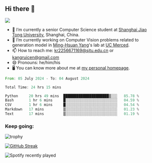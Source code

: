 ## Hi there 👋

![](https://komarev.com/ghpvc/?username=Kr-Panghu)
- 🌱 I’m currently a senior Computer Science student at [Shanghai Jiao Tong University](https://www.sjtu.edu.cn), Shanghai, China.
- 🔭 I’m currently working on Computer Vision problems related to generation model in [Ming-Hsuan Yang](https://faculty.ucmerced.edu/mhyang/)'s lab at [UC Merced](https://www.ucmerced.edu/).
- 📫 How to reach me: kr2256671169@sjtu.edu.cn or kangruicen@gmail.com
- 😄 Pronouns: he/him/his
- 🖥️ You can know more about me at [my personal homepage](https://kr-panghu.github.io).

<!--START_SECTION:waka-->

```rust
From: 05 July 2024 - To: 04 August 2024

Total Time: 24 hrs 15 mins

Python     20 hrs 49 mins  █████████████████████▒░░░   85.78 %
Bash       1 hr 6 mins     █░░░░░░░░░░░░░░░░░░░░░░░░   04.59 %
CSV        1 hr 6 mins     █░░░░░░░░░░░░░░░░░░░░░░░░   04.54 %
Markdown   17 mins         ▒░░░░░░░░░░░░░░░░░░░░░░░░   01.23 %
Text       17 mins         ▒░░░░░░░░░░░░░░░░░░░░░░░░   01.19 %
```

<!--END_SECTION:waka-->

<h3 align="left">Keep going:</h3>

![trophy](https://github-profile-trophy.vercel.app/?username=Kr-Panghu&theme=onedark&title=MultiLanguage,Stars,Followers,Repositories,Commits,Experience)

[![GitHub Streak](https://github-readme-streak-stats.herokuapp.com/?user=Kr-Panghu)](https://git.io/streak-stats)

![Spotify recently played](https://spotify-recently-played-readme.vercel.app/api?user=313cmgdfngjjlfotpedtywb7cpca)
